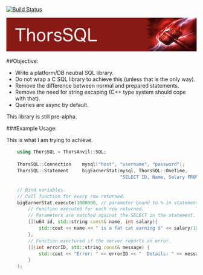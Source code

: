 [![Build Status](https://travis-ci.org/Loki-Astari/ThorsSQL.svg?branch=master)](https://travis-ci.org/Loki-Astari/ThorsSQL)

![ThorStream](../img/stream.jpg)

##Objective:

* Write a platform/DB neutral SQL library.
* Do not wrap a C SQL library to achieve this (unless that is the only way).
* Remove the difference between normal and prepared statements.
* Remove the need for string escaping (C++ type system should cope with that).
* Queries are async by default.

This library is still pre-alpha.  


###Example Usage:

This is what I am trying to achieve.

````c++
    using ThorsSQL = ThorsAnvil::SQL;

    ThorsSQL::Connection    mysql("host", "username", "password");
    ThorsSQL::Statement     bigEarnerStat(mysql, ThorsSQL::OneTime, 
                                          "SELECT ID, Name, Salary FROM Employee WHERE Salary > %");

    // Bind variables.
    // Call function for every row returned.
    bigEarnerStat.execute(1000000, // parameter bound to % in statement.
        // Function executed for each row returned.
        // Parameters are matched against the SELECT in the statement.
        [](u64 id, std::string const& name, int salary){
            std::cout << name << " is a fat cat earning $" << salary/100 << "." << salary%100 << "\n";
        },
        // Function exectured if the server reports an error.
        [](int errorID, std::string const& message) {
            std::cout << "Error: " << errorID << "  Details: " << message << "\n";
        }
    );
````

